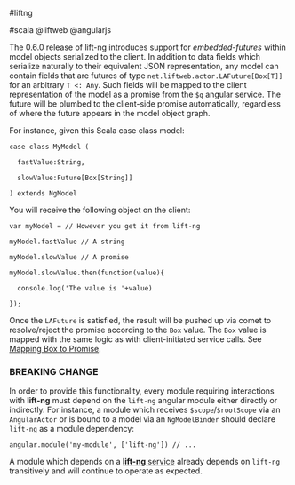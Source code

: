#liftng

#scala @liftweb @angularjs

The 0.6.0 release of lift-ng introduces support for *embedded-futures* within model objects serialized to the client.
In addition to data fields which serialize naturally to their equivalent JSON representation, any model can contain fields that are futures of type `net.liftweb.actor.LAFuture[Box[T]]` for an arbitrary `T <: Any`.
Such fields will be mapped to the client representation of the model as a promise from the `$q` angular service.
The future will be plumbed to the client-side promise automatically, regardless of where the future appears in the model object graph.

For instance, given this Scala case class model:

`case class MyModel (`

`  fastValue:String,`

`  slowValue:Future[Box[String]]`

`) extends NgModel`

You will receive the following object on the client:

`var myModel = // However you get it from lift-ng`

`myModel.fastValue // A string`

`myModel.slowValue // A promise`

`myModel.slowValue.then(function(value){`

`  console.log('The value is '+value)`

`});`

Once the `LAFuture` is satisfied, the result will be pushed up via comet to resolve/reject the promise according to the `Box` value.
The `Box` value is mapped with the same logic as with client-initiated service calls.
See [Mapping Box to Promise](https://github.com/joescii/lift-ng#mapping-box-to-promise).

### BREAKING CHANGE

In order to provide this functionality, every module requiring interactions with **lift-ng** must depend on the `lift-ng` angular module either directly or indirectly.
For instance, a module which receives `$scope`/`$rootScope` via an `AngularActor` or is bound to a model via an `NgModelBinder` should declare `lift-ng` as a module dependency:

`angular.module('my-module', ['lift-ng']) // ...`

A module which depends on a [**lift-ng** service](https://github.com/joescii/lift-ng#client-initiated-service-calls) already depends on `lift-ng` transitively and will continue to operate as expected.
